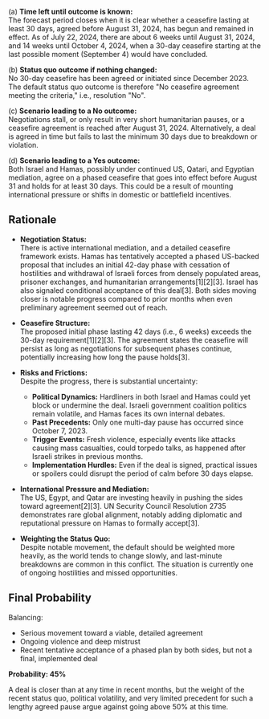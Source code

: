 (a) **Time left until outcome is known:**  
The forecast period closes when it is clear whether a ceasefire lasting at least 30 days, agreed before August 31, 2024, has begun and remained in effect. As of July 22, 2024, there are about 6 weeks until August 31, 2024, and 14 weeks until October 4, 2024, when a 30-day ceasefire starting at the last possible moment (September 4) would have concluded.

(b) **Status quo outcome if nothing changed:**  
No 30-day ceasefire has been agreed or initiated since December 2023. The default status quo outcome is therefore "No ceasefire agreement meeting the criteria," i.e., resolution "No".

(c) **Scenario leading to a No outcome:**  
Negotiations stall, or only result in very short humanitarian pauses, or a ceasefire agreement is reached after August 31, 2024. Alternatively, a deal is agreed in time but fails to last the minimum 30 days due to breakdown or violation.

(d) **Scenario leading to a Yes outcome:**  
Both Israel and Hamas, possibly under continued US, Qatari, and Egyptian mediation, agree on a phased ceasefire that goes into effect before August 31 and holds for at least 30 days. This could be a result of mounting international pressure or shifts in domestic or battlefield incentives.

## Rationale

- **Negotiation Status:**  
There is active international mediation, and a detailed ceasefire framework exists. Hamas has tentatively accepted a phased US-backed proposal that includes an initial 42-day phase with cessation of hostilities and withdrawal of Israeli forces from densely populated areas, prisoner exchanges, and humanitarian arrangements[1][2][3]. Israel has also signaled conditional acceptance of this deal[3]. Both sides moving closer is notable progress compared to prior months when even preliminary agreement seemed out of reach.

- **Ceasefire Structure:**  
The proposed initial phase lasting 42 days (i.e., 6 weeks) exceeds the 30-day requirement[1][2][3]. The agreement states the ceasefire will persist as long as negotiations for subsequent phases continue, potentially increasing how long the pause holds[3].

- **Risks and Frictions:**  
Despite the progress, there is substantial uncertainty:
  - **Political Dynamics:** Hardliners in both Israel and Hamas could yet block or undermine the deal. Israeli government coalition politics remain volatile, and Hamas faces its own internal debates.
  - **Past Precedents:** Only one multi-day pause has occurred since October 7, 2023.
  - **Trigger Events:** Fresh violence, especially events like attacks causing mass casualties, could torpedo talks, as happened after Israeli strikes in previous months.
  - **Implementation Hurdles:** Even if the deal is signed, practical issues or spoilers could disrupt the period of calm before 30 days elapse.

- **International Pressure and Mediation:**  
The US, Egypt, and Qatar are investing heavily in pushing the sides toward agreement[2][3]. UN Security Council Resolution 2735 demonstrates rare global alignment, notably adding diplomatic and reputational pressure on Hamas to formally accept[3]. 

- **Weighting the Status Quo:**  
Despite notable movement, the default should be weighted more heavily, as the world tends to change slowly, and last-minute breakdowns are common in this conflict. The situation is currently one of ongoing hostilities and missed opportunities.

## Final Probability

Balancing:
- Serious movement toward a viable, detailed agreement
- Ongoing violence and deep mistrust
- Recent tentative acceptance of a phased plan by both sides, but not a final, implemented deal

**Probability: 45%**

A deal is closer than at any time in recent months, but the weight of the recent status quo, political volatility, and very limited precedent for such a lengthy agreed pause argue against going above 50% at this time.